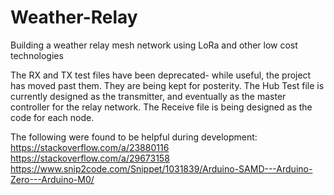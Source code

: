 # Weather-Relay
Building a weather relay mesh network using LoRa and other low cost technologies

The RX and TX test files have been deprecated- while useful, the project has moved past them. They are being kept for posterity.
The Hub Test file is currently designed as the transmitter, and eventually as the master controller for the relay network. The Receive file is being designed as the code for each node. 

The following were found to be helpful during development:
https://stackoverflow.com/a/23880116
https://stackoverflow.com/a/29673158
https://www.snip2code.com/Snippet/1031839/Arduino-SAMD---Arduino-Zero---Arduino-M0/
